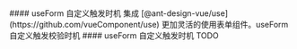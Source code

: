 <cn>
#### useForm 自定义触发时机
集成 [@ant-design-vue/use](https://github.com/vueComponent/use) 更加灵活的使用表单组件。useForm 自定义触发校验时机
</cn>

<us>
#### useForm 自定义触发时机
TODO
</us>
